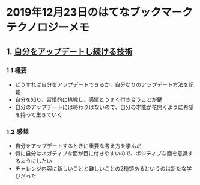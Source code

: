 # 2019年12月23日のはてなブックマークテクノロジーメモ

## 1. [自分をアップデートし続ける技術](https://yunon-phys.hatenadiary.com/entry/2019/12/22/131130)

### 1.1 概要

- どうすれば自分をアップデートできるか、自分なりのアップデート方法を記載
- 自分を知り、習慣的に挑戦し、感情とうまく付き合うことが鍵
- 自分のアップデートには終わりはないので、自分の才能が花開くように希望を持って生きていく

### 1.2 感想

- 自分をアップデートするときに重要な考え方を学んだ
- 特に自分はネガティブな面が目に付きやすいので、ポジティブな面を意識するようにしたい
- チャレンジ内容に新しいことと難しいことの2種類あるというのは新たな学びだった

